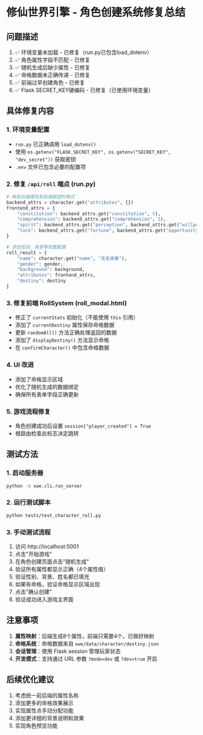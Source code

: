 # 修仙世界引擎 - 角色创建系统修复总结

## 问题描述
1. ✅ 环境变量未加载 - 已修复（run.py已包含load_dotenv）
2. ✅ 角色属性字段不匹配 - 已修复
3. ✅ 随机生成后缺少属性 - 已修复
4. ✅ 命格数据未正确传递 - 已修复
5. ✅ 前端过早创建角色 - 已修复
6. ✅ Flask SECRET_KEY硬编码 - 已修复（已使用环境变量）

## 具体修复内容

### 1. 环境变量配置
- `run.py` 已正确调用 `load_dotenv()`
- 使用 `os.getenv("FLASK_SECRET_KEY", os.getenv("SECRET_KEY", "dev_secret"))` 获取密钥
- `.env` 文件已包含必要的配置项

### 2. 修复 `/api/roll` 端点 (run.py)
```python
# 映射后端属性到前端期望的格式
backend_attrs = character.get("attributes", {})
frontend_attrs = {
    "constitution": backend_attrs.get("constitution", 5),
    "comprehension": backend_attrs.get("comprehension", 5),
    "spirit": backend_attrs.get("perception", backend_attrs.get("willpower", 5)),
    "luck": backend_attrs.get("fortune", backend_attrs.get("opportunity", 5))
}

# 添加性别、背景等完整数据
roll_result = {
    "name": character.get("name", "无名侠客"),
    "gender": gender,
    "background": background,
    "attributes": frontend_attrs,
    "destiny": destiny
}
```

### 3. 修复前端 RollSystem (roll_modal.html)
- 修正了 `currentStats` 初始化（不能使用 `this` 引用）
- 添加了 `currentDestiny` 属性保存命格数据
- 更新 `randomAll()` 方法正确处理返回的数据
- 添加了 `displayDestiny()` 方法显示命格
- 在 `confirmCharacter()` 中包含命格数据

### 4. UI 改进
- 添加了命格显示区域
- 优化了随机生成的数据绑定
- 确保所有表单字段正确更新

### 5. 游戏流程修复
- 角色创建成功后设置 `session["player_created"] = True`
- 根路由检查此标志决定跳转

## 测试方法

### 1. 启动服务器
```bash
python -m xwe.cli.run_server
```

### 2. 运行测试脚本
```bash
python tests/test_character_roll.py
```

### 3. 手动测试流程
1. 访问 http://localhost:5001
2. 点击"开始游戏"
3. 在角色创建页面点击"随机生成"
4. 验证所有属性都显示正确（4个属性值）
5. 验证性别、背景、姓名都已填充
6. 如果有命格，验证命格显示区域出现
7. 点击"确认创建"
8. 验证成功进入游戏主界面

## 注意事项

1. **属性映射**：后端生成8个属性，前端只需要4个，已做好映射
2. **命格系统**：命格数据来自 `xwe/data/character/destiny.json`
3. **会话管理**：使用 Flask session 管理玩家状态
4. **开发模式**：支持通过 URL 参数 `?mode=dev` 或 `?dev=true` 开启

## 后续优化建议

1. 考虑统一前后端的属性名称
2. 添加更多的命格效果展示
3. 实现属性点手动分配功能
4. 添加更详细的背景说明和效果
5. 实现角色预览功能
